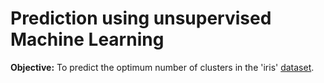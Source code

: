 # Prediction using unsupervised Machine Learning
**Objective:** To predict the optimum number of clusters in the 'iris' [dataset](https://bit.ly/3kXTdox).
